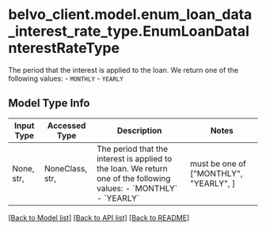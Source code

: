 # belvo_client.model.enum_loan_data_interest_rate_type.EnumLoanDataInterestRateType

The period that the interest is applied to the loan. We return one of the following values:    - `MONTHLY`   - `YEARLY` 

## Model Type Info
Input Type | Accessed Type | Description | Notes
------------ | ------------- | ------------- | -------------
None, str,  | NoneClass, str,  | The period that the interest is applied to the loan. We return one of the following values:    - &#x60;MONTHLY&#x60;   - &#x60;YEARLY&#x60;  | must be one of ["MONTHLY", "YEARLY", ] 

[[Back to Model list]](../../README.md#documentation-for-models) [[Back to API list]](../../README.md#documentation-for-api-endpoints) [[Back to README]](../../README.md)

